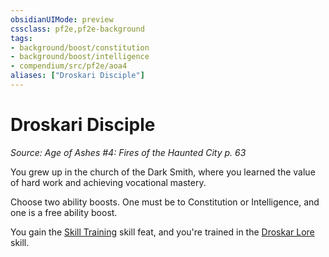 ```yaml
---
obsidianUIMode: preview
cssclass: pf2e,pf2e-background
tags:
- background/boost/constitution
- background/boost/intelligence
- compendium/src/pf2e/aoa4
aliases: ["Droskari Disciple"]
---
```

# Droskari Disciple
*Source: Age of Ashes #4: Fires of the Haunted City p. 63*  

You grew up in the church of the Dark Smith, where you learned the value of hard work and achieving vocational mastery.

Choose two ability boosts. One must be to Constitution or Intelligence, and one is a free ability boost.

You gain the [Skill Training](skill-training.md) skill feat, and you're trained in the [Droskar Lore](skills.md#Lore) skill.